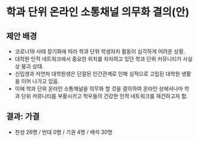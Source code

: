 학과 단위 온라인 소통채널 의무화 결의(안)
===

## 제안 배경

- 코로나19 사태 장기화에 따라 학과 단위 학생자치 활동이 심각하게 어려운 상황.
- 대학원 인적 네트워크에서 중요한 위치를 차지하고 있던 학과 단위 커뮤니티가 사실상 붕괴 상태.
- 신입생과 저연차 대학원생은 단절된 인간관계로 인해 심적으로 고립된 대학원 생활을 이어 나가고 있음.
- 이에 학과 단위 온라인 소통채널을 의무화 할 것을 결의하여 온라인 상에서나마 학과 단위 커뮤니티를 부활시키고 학우들의 건강한 인적 네트워크를 재건하고자 함.

## 결과: 가결
- 찬성 26명 / 반대 0명 / 기권 4명 / 배석 30명